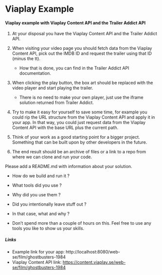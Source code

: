 # Viaplay Example
#### Viaplay example with Viaplay Content API and the Trailer Addict API 

1. At your disposal you have the Viaplay Content API and the Trailer Addict API. 

2. When visiting your video page you should fetch data from the Viaplay Content API, pick out the IMDB ID and request the trailer using that ID (minus the tt). 
	
	* How that is done, you can find in the Trailer Addict API documentation. 

3. When clicking the play button, the box art should be replaced with the video player and start playing the trailer. 
	
	* There is no need to make your own player, just use the iframe solution returned from Trailer Addict.

4. Try to make it easy for yourself to save some time, for example you could rip the URL structure from the Viaplay Content API and apply it in your app. In that way, you could just request data from the Viaplay Content API with the base URL plus the current path.

5. Think of your work as a good starting point for a bigger project. Something that can be built upon by other developers in the future. 

6. The end result should be an archive of files or a link to a repo from where we can clone and run your code. 

Please add a README.md with information about your solution. 

* How do we build and run it ? 
* What tools did you use ? 
* Why did you use them ? 
* Did you intentionally leave stuff out ?
* In that case, what and why ?

* Don’t spend more than a couple of hours on this. Feel free to use any tools you like to show us your skills.

##### Links

* Example link for your app: http://localhost:8080/web-se/film/ghostbusters-1984
* Viaplay Content API link: https://content.viaplay.se/web-se/film/ghostbusters-1984